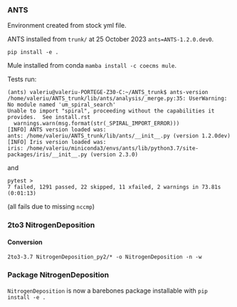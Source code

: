 ### ANTS

Environment created from stock yml file.

ANTS installed from ``trunk/`` at 25 October 2023 ``ants=ANTS-1.2.0.dev0``.

```
pip install -e .
```

Mule installed from conda `mamba install -c coecms mule`.

Tests run: 

```
(ants) valeriu@valeriu-PORTEGE-Z30-C:~/ANTS_trunk$ ants-version 
/home/valeriu/ANTS_trunk/lib/ants/analysis/_merge.py:35: UserWarning:  No module named 'um_spiral_search'
Unable to import "spiral", proceeding without the capabilities it provides.  See install.rst
  warnings.warn(msg.format(str(_SPIRAL_IMPORT_ERROR)))
[INFO] ANTS version loaded was:
ants: /home/valeriu/ANTS_trunk/lib/ants/__init__.py (version 1.2.0dev)
[INFO] Iris version loaded was:
iris: /home/valeriu/miniconda3/envs/ants/lib/python3.7/site-packages/iris/__init__.py (version 2.3.0)
```
and
```
pytest >
7 failed, 1291 passed, 22 skipped, 11 xfailed, 2 warnings in 73.81s (0:01:13)
```

(all fails due to missing ``nccmp``)

### 2to3 NitrogenDeposition

#### Conversion

```
2to3-3.7 NitrogenDeposition_py2/* -o NitrogenDeposition -n -w
```

### Package NitrogenDeposition

``NitrogenDeposition`` is now a barebones package installable with ``pip install -e .``
